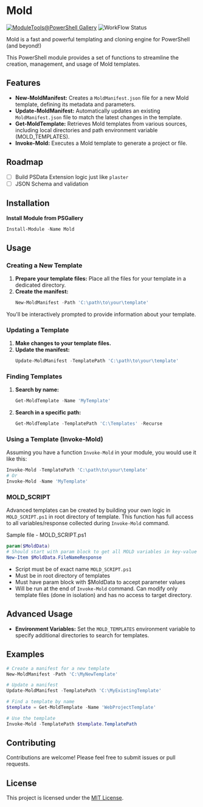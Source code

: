 # Mold

[![ModuleTools@PowerShell Gallery][BadgeIOCount]][PSGalleryLink]
![WorkFlow Status][WorkFlowStatus]

Mold is a fast and powerful templating and cloning engine for PowerShell (and beyond!)

This PowerShell module provides a set of functions to streamline the creation, management, and usage of Mold templates. 

## Features

* **New-MoldManifest:** Creates a `MoldManifest.json` file for a new Mold template, defining its metadata and parameters.
* **Update-MoldManifest:** Automatically updates an existing `MoldManifest.json` file to match the latest changes in the template.
* **Get-MoldTemplate:** Retrieves Mold templates from various sources, including local directories and path environment variable (MOLD_TEMPLATES). 
* **Invoke-Mold:** Executes a Mold template to generate a project or file.

## Roadmap

- [ ] Build PSData Extension logic just like `plaster`
- [ ] JSON Schema and validation

## Installation

**Install Module from PSGallery**
   ```powershell
   Install-Module -Name Mold
   ```

## Usage

### Creating a New Template

1. **Prepare your template files:**  Place all the files for your template in a dedicated directory.
2. **Create the manifest:**
   ```powershell
   New-MoldManifest -Path 'C:\path\to\your\template'
   ```
You'll be interactively prompted to provide information about your template.

### Updating a Template

1. **Make changes to your template files.**
2. **Update the manifest:**
   ```powershell
   Update-MoldManifest -TemplatePath 'C:\path\to\your\template'
   ```

### Finding Templates

1. **Search by name:**
   ```powershell
   Get-MoldTemplate -Name 'MyTemplate'
   ```

2. **Search in a specific path:**
   ```powershell
   Get-MoldTemplate -TemplatePath 'C:\Templates' -Recurse
   ```

### Using a Template (Invoke-Mold)

Assuming you have a function `Invoke-Mold` in your module, you would use it like this:

```powershell
Invoke-Mold -TemplatePath 'C:\path\to\your\template'
# Or 
Invoke-Mold -Name 'MyTemplate'
```

### MOLD_SCRIPT

Advanced templates can be created by building your own logic in `MOLD_SCRIPT.ps1` in root directory of template. This function has full access to all variables/response collected during `Invoke-Mold` command. 

Sample file - MOLD_SCRIPT.ps1
```PowerShell
param($MoldData)
# Should start with param block to get all MOLD variables in key-value pair
New-Item $MoldData.FileNameResponse
```
- Script must be of exact name `MOLD_SCRIPT.ps1`
- Must be in root directory of templates
- Must have param block with $MoldData to accept parameter values
- Will be run at the end of `Invoke-Mold` command. Can modify only template files (done in isolation) and has no access to target directory.

## Advanced Usage

* **Environment Variables:**  Set the `MOLD_TEMPLATES` environment variable to specify additional directories to search for templates.

## Examples

```powershell
# Create a manifest for a new template
New-MoldManifest -Path 'C:\MyNewTemplate'

# Update a manifest
Update-MoldManifest -TemplatePath 'C:\MyExistingTemplate'

# Find a template by name
$template = Get-MoldTemplate -Name 'WebProjectTemplate'

# Use the template
Invoke-Mold -TemplatePath $template.TemplatePath
```

## Contributing

Contributions are welcome! Please feel free to submit issues or pull requests.

## License

This project is licensed under the [MIT License](./LICENSE).

[BadgeIOCount]: https://img.shields.io/powershellgallery/dt/Mold?label=Mold%40PowerShell%20Gallery
[PSGalleryLink]: https://www.powershellgallery.com/packages/Mold/
[WorkFlowStatus]: https://img.shields.io/github/actions/workflow/status/belibug/Mold/Tests.yml